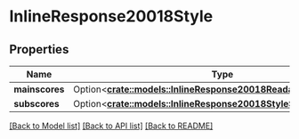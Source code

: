 # InlineResponse20018Style

## Properties

Name | Type | Description | Notes
------------ | ------------- | ------------- | -------------
**mainscores** | Option<[**crate::models::InlineResponse20018ReadabilityMainscores**](inline_response_200_18_readability_mainscores.md)> |  | [optional]
**subscores** | Option<[**crate::models::InlineResponse20018StyleSubscores**](inline_response_200_18_style_subscores.md)> |  | [optional]

[[Back to Model list]](../README.md#documentation-for-models) [[Back to API list]](../README.md#documentation-for-api-endpoints) [[Back to README]](../README.md)


